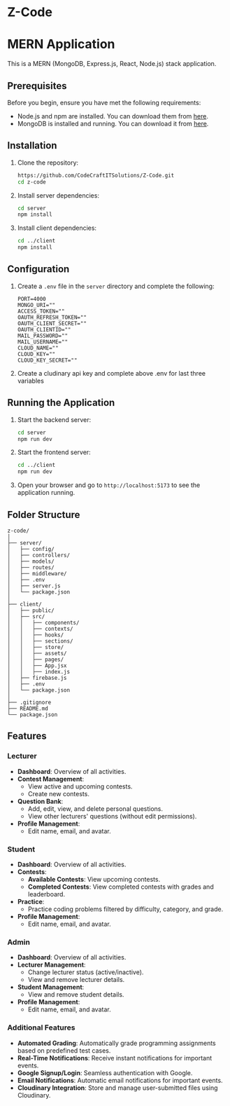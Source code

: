 # Z-Code

# MERN Application

This is a MERN (MongoDB, Express.js, React, Node.js) stack application.

## Prerequisites

Before you begin, ensure you have met the following requirements:
- Node.js and npm are installed. You can download them from [here](https://nodejs.org/).
- MongoDB is installed and running. You can download it from [here](https://www.mongodb.com/try/download/community).

## Installation

1. Clone the repository:
    ```bash
    https://github.com/CodeCraftITSolutions/Z-Code.git
    cd z-code
    ```

2. Install server dependencies:
    ```bash
    cd server
    npm install
    ```

3. Install client dependencies:
    ```bash
    cd ../client
    npm install
    ```

## Configuration

1. Create a `.env` file in the `server` directory and complete the following:
    ```env
    PORT=4000
    MONGO_URI=""
    ACCESS_TOKEN=""
    OAUTH_REFRESH_TOKEN=""
    OAUTH_CLIENT_SECRET=""
    OAUTH_CLIENTID=""
    MAIL_PASSWORD=""
    MAIL_USERNAME=""
    CLOUD_NAME=""
    CLOUD_KEY=""
    CLOUD_KEY_SECRET=""
    ```

2. Create a cludinary api key and complete above .env for last three variables 

## Running the Application

1. Start the backend server:
    ```bash
    cd server
    npm run dev
    ```

2. Start the frontend server:
    ```bash
    cd ../client
    npm run dev
    ```

3. Open your browser and go to `http://localhost:5173` to see the application running.

## Folder Structure

```plaintext
z-code/
│
├── server/
│   ├── config/
│   ├── controllers/
│   ├── models/
│   ├── routes/
│   ├── middleware/
│   ├── .env
│   ├── server.js
│   └── package.json
│
├── client/
│   ├── public/
│   ├── src/
│   │   ├── components/
│   │   ├── contexts/
│   │   ├── hooks/
│   │   ├── sections/
│   │   ├── store/
│   │   ├── assets/
│   │   ├── pages/
│   │   ├── App.jsx
│   │   ├── index.js
│   ├── firebase.js
│   ├── .env
│   └── package.json
│
├── .gitignore
├── README.md
└── package.json
```
## Features

### Lecturer

- **Dashboard**: Overview of all activities.
- **Contest Management**:
  - View active and upcoming contests.
  - Create new contests.
- **Question Bank**:
  - Add, edit, view, and delete personal questions.
  - View other lecturers' questions (without edit permissions).
- **Profile Management**:
  - Edit name, email, and avatar.

### Student

- **Dashboard**: Overview of all activities.
- **Contests**:
  - **Available Contests**: View upcoming contests.
  - **Completed Contests**: View completed contests with grades and leaderboard.
- **Practice**:
  - Practice coding problems filtered by difficulty, category, and grade.
- **Profile Management**:
  - Edit name, email, and avatar.

### Admin

- **Dashboard**: Overview of all activities.
- **Lecturer Management**:
  - Change lecturer status (active/inactive).
  - View and remove lecturer details.
- **Student Management**:
  - View and remove student details.
- **Profile Management**:
  - Edit name, email, and avatar.

### Additional Features

- **Automated Grading**: Automatically grade programming assignments based on predefined test cases.
- **Real-Time Notifications**: Receive instant notifications for important events.
- **Google Signup/Login**: Seamless authentication with Google.
- **Email Notifications**: Automatic email notifications for important events.
- **Cloudinary Integration**: Store and manage user-submitted files using Cloudinary.